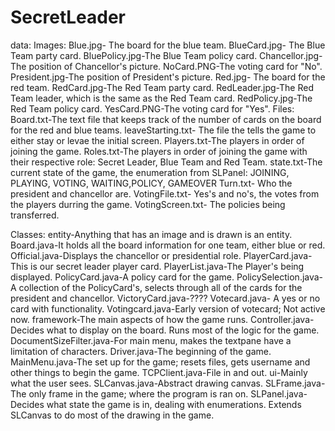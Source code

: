 # SecretLeader
data:
  Images:
    Blue.jpg- The board for the blue team.
    BlueCard.jpg- The Blue Team party card.
    BluePolicy.jpg-The Blue Team policy card.
    Chancellor.jpg- The position of Chancellor's picture.
    NoCard.PNG-The voting card for "No".
    President.jpg-The position of President's picture.
    Red.jpg- The board for the red team.
    RedCard.jpg-The Red Team party card.
    RedLeader.jpg-The Red Team leader, which is the same as the Red Team card.
    RedPolicy.jpg-The Red Team policy card.
    YesCard.PNG-The voting card for "Yes".
  Files:
    Board.txt-The text file that keeps track of the number of cards on the board for the red and blue teams.
    leaveStarting.txt- The file the tells the game to either stay or levae the initial screen.
    Players.txt-The players in order of joining the game.
    Roles.txt-The players in order of joining the game with their respective role: Secret Leader, Blue Team and Red Team.
    state.txt-The current state of the game, the enumeration from SLPanel: JOINING, PLAYING, VOTING, WAITING,POLICY, GAMEOVER
    Turn.txt- Who the president and chancellor are.
    VotingFile.txt- Yes's and no's, the votes from the players durring the game.
    VotingScreen.txt- The policies being transferred.

Classes:
  entity-Anything that has an image and is drawn is an entity.
    Board.java-It holds all the board information for one team, either blue or red.
    Official.java-Displays the chancellor or presidential role.
    PlayerCard.java-This is our secret leader player card.
    PlayerList.java-The Player's being displayed.
    PolicyCard.java-A policy card for the game.
    PolicySelection.java-A collection of the PolicyCard's, selects through all of the cards for the president and chancellor.
    VictoryCard.java-????
    Votecard.java- A yes or no card with functionality.
    Votingcard.java-Early version of votecard; Not active now.
  framework-The main aspects of how the game runs.
    Controller.java-Decides what to display on the board. Runs most of the logic for the game.
    DocumentSizeFilter.java-For main menu, makes the textpane have a limitation of characters.
    Driver.java-The beginning of the game.
    MainMenu.java-The set up for the game; resets files, gets username and other things to begin the game.
    TCPClient.java-File in and out.
  ui-Mainly what the user sees.
    SLCanvas.java-Abstract drawing canvas.
    SLFrame.java-The only frame in the game; where the program is ran on.
    SLPanel.java-Decides what state the game is in, dealing with enumerations. Extends SLCanvas
      to do most of the drawing in the game. 
  
